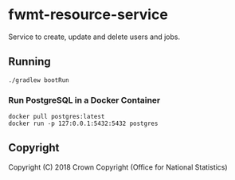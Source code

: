 # fwmt-resource-service
Service to create, update and delete users and jobs.
## Running
    ./gradlew bootRun

### Run PostgreSQL in a Docker Container
    docker pull postgres:latest
    docker run -p 127:0.0.1:5432:5432 postgres
    
    
## Copyright
Copyright (C) 2018 Crown Copyright (Office for National Statistics)
